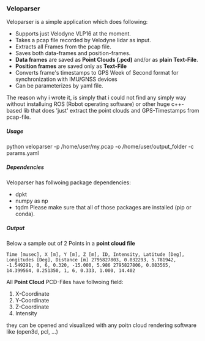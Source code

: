 ### Veloparser

Veloparser is a simple application which does following:

- Supports just Velodyne VLP16 at the moment.
- Takes a pcap file recorded by Velodyne lidar as input.
- Extracts all Frames from the pcap file.
- Saves both data-frames and position-frames.
- __Data frames__ are saved as __Point Clouds (.pcd)__ and/or as __plain Text-File__. 
- __Position frames__ are saved only as __Text-File__
- Converts frame's timestamps to GPS Week of Second format for synchronization with IMU/GNSS devices
- Can be parameterizes by yaml file.

The reason why i wrote it, is simply that i could not find any simply way without installuing ROS (Robot operating software)
or other huge c++-based lib that does 'just' extract the point clouds and GPS-Timestamps from pcap-file.

##### Usage
python veloparser -p /home/user/my.pcap -o /home/user/output_folder -c params.yaml


##### Dependencies
Veloparser has follwoing package dependencies:
- dpkt
- numpy as np
- tqdm
Please make sure that all of those packages are installed (pip or conda).

##### Output
Below a sample out of 2 Points in a __point cloud file__

``
Time [musec], X [m], Y [m], Z [m], ID, Intensity, Latitude [Deg], Longitudes [Deg], Distance [m]
2795827803, 0.032293, 5.781942, -1.549291, 0, 6, 0.320, -15.000, 5.986
2795827806, 0.083565, 14.399564, 0.251350, 1, 6, 0.333, 1.000, 14.402
``

All __Point Cloud__ PCD-Files have follwoing field:
1) X-Coordinate
2) Y-Coordinate
3) Z-Coordinate
4) Intensity

they can be opened and visualized with any poitn cloud rendering software like (open3d, pcl, ...)
